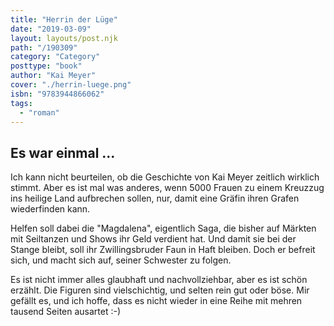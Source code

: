 ```yaml
---
title: "Herrin der Lüge"
date: "2019-03-09"
layout: layouts/post.njk
path: "/190309"
category: "Category"
posttype: "book"
author: "Kai Meyer"
cover: "./herrin-luege.png"
isbn: "9783944866062"
tags:
  - "roman"
---
```


## Es war einmal ...

Ich kann nicht beurteilen, ob die Geschichte von Kai Meyer zeitlich wirklich stimmt. Aber es ist mal was anderes, wenn 5000 Frauen zu einem Kreuzzug ins heilige Land aufbrechen sollen, nur, damit eine Gräfin ihren Grafen wiederfinden kann.

Helfen soll dabei die "Magdalena", eigentlich Saga, die bisher auf Märkten mit Seiltanzen und Shows ihr Geld verdient hat. Und damit sie bei der Stange bleibt, soll ihr Zwillingsbruder Faun in Haft bleiben. Doch er befreit sich, und macht sich auf, seiner Schwester zu folgen.

Es ist nicht immer alles glaubhaft und nachvollziehbar, aber es ist schön erzählt. Die Figuren sind vielschichtig, und selten rein gut oder böse. Mir gefällt es, und ich hoffe, dass es nicht wieder in eine Reihe mit mehren tausend Seiten ausartet :-)
